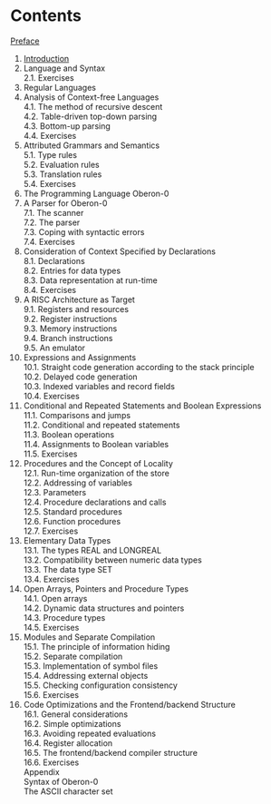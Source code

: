 <h1 id="contents">Contents</h1>
<p><a href="./Preface.md">Preface</a></p>
<ol>
<li><a href="./Intro.md">Introduction</a></li>
<li>Language and Syntax<br>
2.1. Exercises</li>
<li>Regular Languages</li>
<li>Analysis of Context-free Languages<br>
4.1. The method of recursive descent<br>
4.2. Table-driven top-down parsing<br>
4.3. Bottom-up parsing<br>
4.4. Exercises</li>
<li>Attributed Grammars and Semantics<br>
5.1. Type rules<br>
5.2. Evaluation rules<br>
5.3. Translation rules<br>
5.4. Exercises</li>
<li>The Programming Language Oberon-0</li>
<li>A Parser for Oberon-0<br>
7.1. The scanner<br>
7.2. The parser<br>
7.3. Coping with syntactic errors<br>
7.4. Exercises</li>
<li>Consideration of Context Specified by Declarations<br>
8.1. Declarations<br>
8.2. Entries for data types<br>
8.3. Data representation at run-time<br>
8.4. Exercises</li>
<li>A RISC Architecture as Target<br>
9.1. Registers and resources<br>
9.2. Register instructions<br>
9.3. Memory instructions<br>
9.4. Branch instructions<br>
9.5. An emulator</li>
<li>Expressions and Assignments<br>
10.1. Straight code generation according to the stack principle<br>
10.2. Delayed code generation<br>
10.3. Indexed variables and record fields<br>
10.4. Exercises</li>
<li>Conditional and Repeated Statements and Boolean Expressions<br>
11.1. Comparisons and jumps<br>
11.2. Conditional and repeated statements<br>
11.3. Boolean operations<br>
11.4. Assignments to Boolean variables<br>
11.5. Exercises</li>
<li>Procedures and the Concept of Locality<br>
12.1. Run-time organization of the store<br>
12.2. Addressing of variables<br>
12.3. Parameters<br>
12.4. Procedure declarations and calls<br>
12.5. Standard procedures<br>
12.6. Function procedures<br>
12.7. Exercises</li>
<li>Elementary Data Types<br>
13.1. The types REAL and LONGREAL<br>
13.2. Compatibility between numeric data types<br>
13.3. The data type SET<br>
13.4. Exercises</li>
<li>Open Arrays, Pointers and Procedure Types<br>
14.1. Open arrays<br>
14.2. Dynamic data structures and pointers<br>
14.3. Procedure types<br>
14.5. Exercises</li>
<li>Modules and Separate Compilation<br>
15.1. The principle of information hiding<br>
15.2. Separate compilation<br>
15.3. Implementation of symbol files<br>
15.4. Addressing external objects<br>
15.5. Checking configuration consistency<br>
15.6. Exercises</li>
<li>Code Optimizations and the Frontend/backend Structure<br>
16.1. General considerations<br>
16.2. Simple optimizations<br>
16.3. Avoiding repeated evaluations<br>
16.4. Register allocation<br>
16.5. The frontend/backend compiler structure<br>
16.6. Exercises<br>
Appendix<br>
Syntax of Oberon-0<br>
The ASCII character set</li>
</ol>

